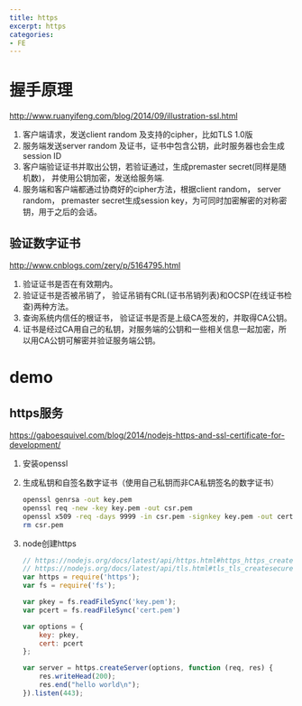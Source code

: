 ```yaml
---
title: https
excerpt: https
categories: 
- FE
---
```


# 握手原理

http://www.ruanyifeng.com/blog/2014/09/illustration-ssl.html

1. 客户端请求，发送client random 及支持的cipher，比如TLS 1.0版
2. 服务端发送server random 及证书，证书中包含公钥，此时服务器也会生成session ID
3. 客户端验证证书并取出公钥，若验证通过，生成premaster secret(同样是随机数)， 并使用公钥加密，发送给服务端.
4. 服务端和客户端都通过协商好的cipher方法，根据client random， server random， premaster secret生成session key，为可同时加密解密的对称密钥，用于之后的会话。

## 验证数字证书

http://www.cnblogs.com/zery/p/5164795.html

1. 验证证书是否在有效期内。
2. 验证证书是否被吊销了， 验证吊销有CRL(证书吊销列表)和OCSP(在线证书检查)两种方法。
3. 查询系统内信任的根证书， 验证证书是否是上级CA签发的，并取得CA公钥。
4. 证书是经过CA用自己的私钥，对服务端的公钥和一些相关信息一起加密，所以用CA公钥可解密并验证服务端公钥。

# demo

## https服务

 https://gaboesquivel.com/blog/2014/nodejs-https-and-ssl-certificate-for-development/

1. 安装openssl

2. 生成私钥和自签名数字证书（使用自己私钥而非CA私钥签名的数字证书）
    ```bash
    openssl genrsa -out key.pem
    openssl req -new -key key.pem -out csr.pem
    openssl x509 -req -days 9999 -in csr.pem -signkey key.pem -out cert.pem
    rm csr.pem
    ```
3. node创建https
    ```js
    // https://nodejs.org/docs/latest/api/https.html#https_https_createserver_options_requestlistener
    // https://nodejs.org/docs/latest/api/tls.html#tls_tls_createsecurecontext_options
    var https = require('https');
    var fs = require('fs');

    var pkey = fs.readFileSync('key.pem');
    var pcert = fs.readFileSync('cert.pem')

    var options = {
        key: pkey,
        cert: pcert
    };

    var server = https.createServer(options, function (req, res) {
        res.writeHead(200);
        res.end("hello world\n");
    }).listen(443);

    ```
    